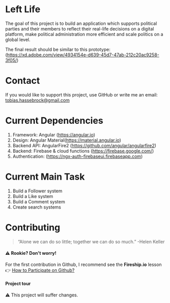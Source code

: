 # Left Life

The goal of this project is to build an application which supports political parties and their members to reflect their real-life decisions on a digital platform, make political administration more efficient and scale politics on a global level.

The final result should be similar to this prototype:
(https://xd.adobe.com/view/4934154e-d639-45d7-47ab-212c20ac9258-3f05/)

# Contact
If you would like to support this project, use GitHub or write me an email: tobias.hassebrock@gmail.com

# Current Dependencies
1. Framework: Angular (https://angular.io)
2. Design: Angular Material(https://material.angular.io)
3. Backend API: AngularFire2 (https://github.com/angular/angularfire2)
4. Backend: Firebase & cloud functions (https://firebase.google.com/)
5. Authentication: (https://ngx-auth-firebaseui.firebaseapp.com)

# Current Main Task
1. Build a Follower system
2. Build a Like system
3. Build a Comment system
4. Create search systems

# Contributing
> “Alone we can do so little; together we can do so much.” -Helen Keller

#### ⚠ Rookie? Don't worry!
For the first contribution in Github, I recommend see the **Fireship.io** lesson 👉 [How to Participate on Github?](https://fireship.io/snippets/git-how-to-participate-on-github/)

#### Project tour

⚠ This project will suffer changes.
